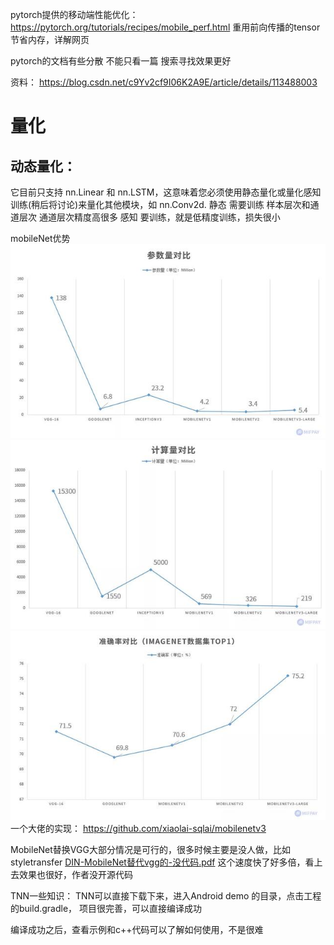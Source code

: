 pytorch提供的移动端性能优化：
https://pytorch.org/tutorials/recipes/mobile_perf.html
重用前向传播的tensor节省内存，详解网页

pytorch的文档有些分散 不能只看一篇 搜索寻找效果更好

资料：
https://blog.csdn.net/c9Yv2cf9I06K2A9E/article/details/113488003

# 量化
## 动态量化：
它目前只支持 nn.Linear 和 nn.LSTM，这意味着您必须使用静态量化或量化感知训练(稍后将讨论)来量化其他模块，如 nn.Conv2d.
静态 需要训练 样本层次和通道层次 通道层次精度高很多
感知 要训练，就是低精度训练，损失很小

mobileNet优势  
![](.移动端相关_images/763963c3.png)
![](.移动端相关_images/.png)
![](.移动端相关_images/95403793.png)
一个大佬的实现：
https://github.com/xiaolai-sqlai/mobilenetv3
   
MobileNet替换VGG大部分情况是可行的，很多时候主要是没人做，比如styletransfer 
[DIN-MobileNet替代vgg的-没代码.pdf](file:///E:\读研相关\研究课题\GAN知识\风格迁移\DIN-MobileNet替代vgg的-没代码.pdf)
这个速度快了好多倍，看上去效果也很好，作者没开源代码


TNN一些知识：
TNN可以直接下载下来，进入Android demo 的目录，点击工程的build.gradle， 项目很完善，可以直接编译成功

编译成功之后，查看示例和c++代码可以了解如何使用，不是很难

